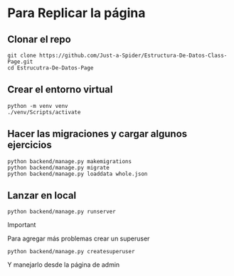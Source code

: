 # Para Replicar la página
## Clonar el repo
```
git clone https://github.com/Just-a-Spider/Estructura-De-Datos-Class-Page.git
cd Estrucutra-De-Datos-Page
```

## Crear el entorno virtual
```
python -m venv venv
./venv/Scripts/activate
```

## Hacer las migraciones y cargar algunos ejercicios
```
python backend/manage.py makemigrations
python backend/manage.py migrate
python backend/manage.py loaddata whole.json
```

## Lanzar en local
```
python backend/manage.py runserver
```

>[!IMPORTANT]
>Para agregar más problemas crear un superuser
>```
>python backend/manage.py createsuperuser
>```
>Y manejarlo desde la página de admin
